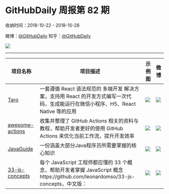 # GitHubDaily 周报第 82 期

收纳时间：2018-10-22 - 2018-10-28

微博：[@GitHubDaily](https://weibo.com/GitHubDaily)
知乎：[@GitHubDaily](https://www.zhihu.com/people/githubdaily)

![](https://raw.githubusercontent.com/GitHubDaily/GitHubDaily/master/assets/weixin.png)

---

项目名称 | 项目描述 | 示例图 | 微博
--- | --- | --- | ---
[Taro](status.github_url) | 一套遵循 React 语法规范的 多端开发 解决方案，支持用 React 的开发方式编写一次代码，生成能运行在微信小程序、H5、React Native 等的应用 | ![](http://wx2.sinaimg.cn/large/006fiYtfgy1fwjofr6w2dj319l7vx1kz.jpg) | [![](https://raw.githubusercontent.com/GitHubDaily/GitHubDaily/master/assets/sina_logo.png)](https://weibo.com/5722964389/GFEL8uEir)
[awesome-actions](status.github_url) | 收集并整理了 GitHub Actions 相关的资料与教程，帮助开发者更好的使用 GitHub Actions 来优化当前工作流，提升开发效率 | ![](http://wx4.sinaimg.cn/large/006fiYtfgy1fwjrg3zzj9j31f623wh0b.jpg) | [![](https://raw.githubusercontent.com/GitHubDaily/GitHubDaily/master/assets/sina_logo.png)](https://weibo.com/5722964389/GFvkDCuny)
[JavaGuide](status.github_url) | 一份涵盖大部分Java程序员所需要掌握的核心知识 | ![](http://wx2.sinaimg.cn/large/006fiYtfgy1fwg7w0rfupj31hu5g0b29.jpg) | [![](https://raw.githubusercontent.com/GitHubDaily/GitHubDaily/master/assets/sina_logo.png)](https://weibo.com/5722964389/GFctDCfPz)
[33-js-concepts](status.github_url) | 每个 JavaScript 工程师都应懂的 33 个概念，帮助开发者掌握 JavaScript 概念https://github.com/leonardomso/33-js-concepts，中文版： | ![](http://wx3.sinaimg.cn/large/006fiYtfgy1fwg1unmd5ij318n81ox6q.jpg) | [![](https://raw.githubusercontent.com/GitHubDaily/GitHubDaily/master/assets/sina_logo.png)](https://weibo.com/5722964389/GF339mHCa)
